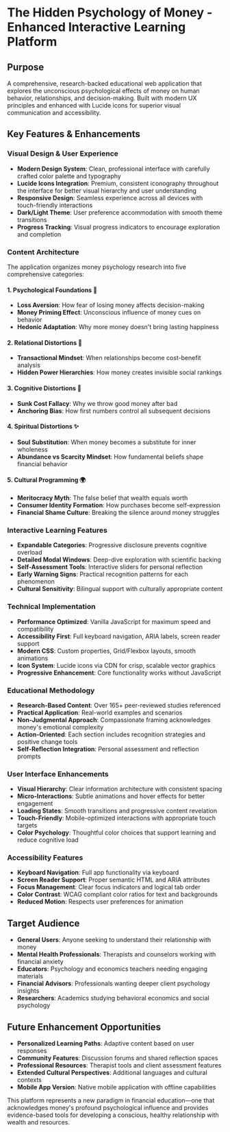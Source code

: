 # The Hidden Psychology of Money - Enhanced Interactive Learning Platform

## Purpose
A comprehensive, research-backed educational web application that explores the unconscious psychological effects of money on human behavior, relationships, and decision-making. Built with modern UX principles and enhanced with Lucide icons for superior visual communication and accessibility.

## Key Features & Enhancements

### Visual Design & User Experience
- **Modern Design System**: Clean, professional interface with carefully crafted color palette and typography
- **Lucide Icons Integration**: Premium, consistent iconography throughout the interface for better visual hierarchy and user understanding
- **Responsive Design**: Seamless experience across all devices with touch-friendly interactions
- **Dark/Light Theme**: User preference accommodation with smooth theme transitions
- **Progress Tracking**: Visual progress indicators to encourage exploration and completion

### Content Architecture
The application organizes money psychology research into five comprehensive categories:

#### 1. **Psychological Foundations** 🧠
- **Loss Aversion**: How fear of losing money affects decision-making
- **Money Priming Effect**: Unconscious influence of money cues on behavior
- **Hedonic Adaptation**: Why more money doesn't bring lasting happiness

#### 2. **Relational Distortions** 👥
- **Transactional Mindset**: When relationships become cost-benefit analysis
- **Hidden Power Hierarchies**: How money creates invisible social rankings

#### 3. **Cognitive Distortions** 🧩
- **Sunk Cost Fallacy**: Why we throw good money after bad
- **Anchoring Bias**: How first numbers control all subsequent decisions

#### 4. **Spiritual Distortions** ✨
- **Soul Substitution**: When money becomes a substitute for inner wholeness
- **Abundance vs Scarcity Mindset**: How fundamental beliefs shape financial behavior

#### 5. **Cultural Programming** 🌍
- **Meritocracy Myth**: The false belief that wealth equals worth
- **Consumer Identity Formation**: How purchases become self-expression
- **Financial Shame Culture**: Breaking the silence around money struggles

### Interactive Learning Features
- **Expandable Categories**: Progressive disclosure prevents cognitive overload
- **Detailed Modal Windows**: Deep-dive exploration with scientific backing
- **Self-Assessment Tools**: Interactive sliders for personal reflection
- **Early Warning Signs**: Practical recognition patterns for each phenomenon
- **Cultural Sensitivity**: Bilingual support with culturally appropriate content

### Technical Implementation
- **Performance Optimized**: Vanilla JavaScript for maximum speed and compatibility
- **Accessibility First**: Full keyboard navigation, ARIA labels, screen reader support
- **Modern CSS**: Custom properties, Grid/Flexbox layouts, smooth animations
- **Icon System**: Lucide icons via CDN for crisp, scalable vector graphics
- **Progressive Enhancement**: Core functionality works without JavaScript

### Educational Methodology
- **Research-Based Content**: Over 165+ peer-reviewed studies referenced
- **Practical Application**: Real-world examples and scenarios
- **Non-Judgmental Approach**: Compassionate framing acknowledges money's emotional complexity
- **Action-Oriented**: Each section includes recognition strategies and positive change tools
- **Self-Reflection Integration**: Personal assessment and reflection prompts

### User Interface Enhancements
- **Visual Hierarchy**: Clear information architecture with consistent spacing
- **Micro-Interactions**: Subtle animations and hover effects for better engagement
- **Loading States**: Smooth transitions and progressive content revelation
- **Touch-Friendly**: Mobile-optimized interactions with appropriate touch targets
- **Color Psychology**: Thoughtful color choices that support learning and reduce cognitive load

### Accessibility Features
- **Keyboard Navigation**: Full app functionality via keyboard
- **Screen Reader Support**: Proper semantic HTML and ARIA attributes
- **Focus Management**: Clear focus indicators and logical tab order
- **Color Contrast**: WCAG compliant color ratios for text and backgrounds
- **Reduced Motion**: Respects user preferences for animation

## Target Audience
- **General Users**: Anyone seeking to understand their relationship with money
- **Mental Health Professionals**: Therapists and counselors working with financial anxiety
- **Educators**: Psychology and economics teachers needing engaging materials
- **Financial Advisors**: Professionals wanting deeper client psychology insights
- **Researchers**: Academics studying behavioral economics and social psychology

## Future Enhancement Opportunities
- **Personalized Learning Paths**: Adaptive content based on user responses
- **Community Features**: Discussion forums and shared reflection spaces
- **Professional Resources**: Therapist tools and client assessment features
- **Extended Cultural Perspectives**: Additional languages and cultural contexts
- **Mobile App Version**: Native mobile application with offline capabilities

This platform represents a new paradigm in financial education—one that acknowledges money's profound psychological influence and provides evidence-based tools for developing a conscious, healthy relationship with wealth and resources.
